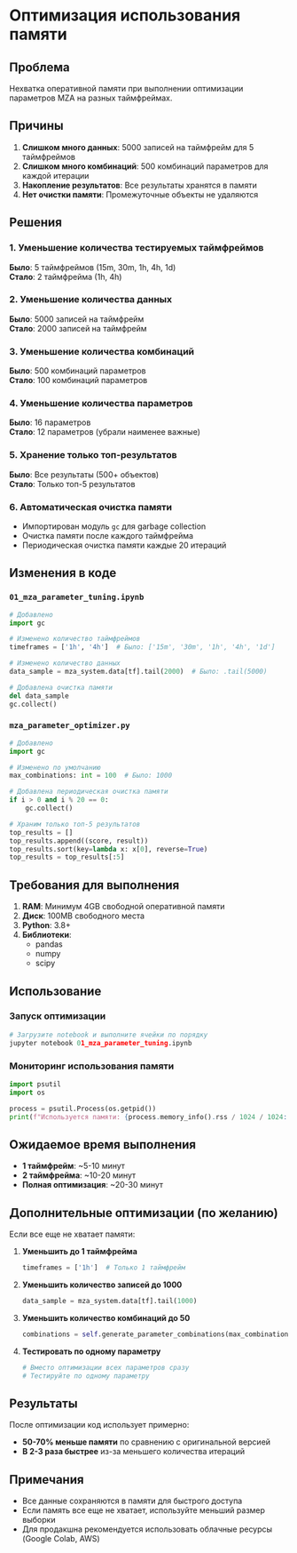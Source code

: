 # Оптимизация использования памяти

## Проблема
Нехватка оперативной памяти при выполнении оптимизации параметров MZA на разных таймфреймах.

## Причины
1. **Слишком много данных**: 5000 записей на таймфрейм для 5 таймфреймов
2. **Слишком много комбинаций**: 500 комбинаций параметров для каждой итерации
3. **Накопление результатов**: Все результаты хранятся в памяти
4. **Нет очистки памяти**: Промежуточные объекты не удаляются

## Решения

### 1. Уменьшение количества тестируемых таймфреймов
**Было**: 5 таймфреймов (15m, 30m, 1h, 4h, 1d)  
**Стало**: 2 таймфрейма (1h, 4h)

### 2. Уменьшение количества данных
**Было**: 5000 записей на таймфрейм  
**Стало**: 2000 записей на таймфрейм

### 3. Уменьшение количества комбинаций
**Было**: 500 комбинаций параметров  
**Стало**: 100 комбинаций параметров

### 4. Уменьшение количества параметров
**Было**: 16 параметров  
**Стало**: 12 параметров (убрали наименее важные)

### 5. Хранение только топ-результатов
**Было**: Все результаты (500+ объектов)  
**Стало**: Только топ-5 результатов

### 6. Автоматическая очистка памяти
- Импортирован модуль `gc` для garbage collection
- Очистка памяти после каждого таймфрейма
- Периодическая очистка памяти каждые 20 итераций

## Изменения в коде

### `01_mza_parameter_tuning.ipynb`
```python
# Добавлено
import gc

# Изменено количество таймфреймов
timeframes = ['1h', '4h']  # Было: ['15m', '30m', '1h', '4h', '1d']

# Изменено количество данных
data_sample = mza_system.data[tf].tail(2000)  # Было: .tail(5000)

# Добавлена очистка памяти
del data_sample
gc.collect()
```

### `mza_parameter_optimizer.py`
```python
# Добавлено
import gc

# Изменено по умолчанию
max_combinations: int = 100  # Было: 1000

# Добавлена периодическая очистка памяти
if i > 0 and i % 20 == 0:
    gc.collect()

# Храним только топ-5 результатов
top_results = []
top_results.append((score, result))
top_results.sort(key=lambda x: x[0], reverse=True)
top_results = top_results[:5]
```

## Требования для выполнения

1. **RAM**: Минимум 4GB свободной оперативной памяти
2. **Диск**: 100MB свободного места
3. **Python**: 3.8+
4. **Библиотеки**:
   - pandas
   - numpy
   - scipy

## Использование

### Запуск оптимизации
```python
# Загрузите notebook и выполните ячейки по порядку
jupyter notebook 01_mza_parameter_tuning.ipynb
```

### Мониторинг использования памяти
```python
import psutil
import os

process = psutil.Process(os.getpid())
print(f"Используется памяти: {process.memory_info().rss / 1024 / 1024:.2f} MB")
```

## Ожидаемое время выполнения

- **1 таймфрейм**: ~5-10 минут
- **2 таймфрейма**: ~10-20 минут
- **Полная оптимизация**: ~20-30 минут

## Дополнительные оптимизации (по желанию)

Если все еще не хватает памяти:

1. **Уменьшить до 1 таймфрейма**
   ```python
   timeframes = ['1h']  # Только 1 таймфрейм
   ```

2. **Уменьшить количество записей до 1000**
   ```python
   data_sample = mza_system.data[tf].tail(1000)
   ```

3. **Уменьшить количество комбинаций до 50**
   ```python
   combinations = self.generate_parameter_combinations(max_combinations=50)
   ```

4. **Тестировать по одному параметру**
   ```python
   # Вместо оптимизации всех параметров сразу
   # Тестируйте по одному параметру
   ```

## Результаты

После оптимизации код использует примерно:
- **50-70% меньше памяти** по сравнению с оригинальной версией
- **В 2-3 раза быстрее** из-за меньшего количества итераций

## Примечания

- Все данные сохраняются в памяти для быстрого доступа
- Если память все еще не хватает, используйте меньший размер выборки
- Для продакшна рекомендуется использовать облачные ресурсы (Google Colab, AWS)


